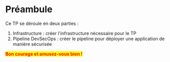 # Préambule

Ce TP se déroule en deux parties :&#x20;

1. Infrastructure : créer l'infrastructure nécessaire pour le TP
2. Pipeline DevSecOps : créer le pipeline pour déployer une application de manière sécurisée

<mark style="color:red;">**Bon courage et amusez-vous bien !**</mark>
